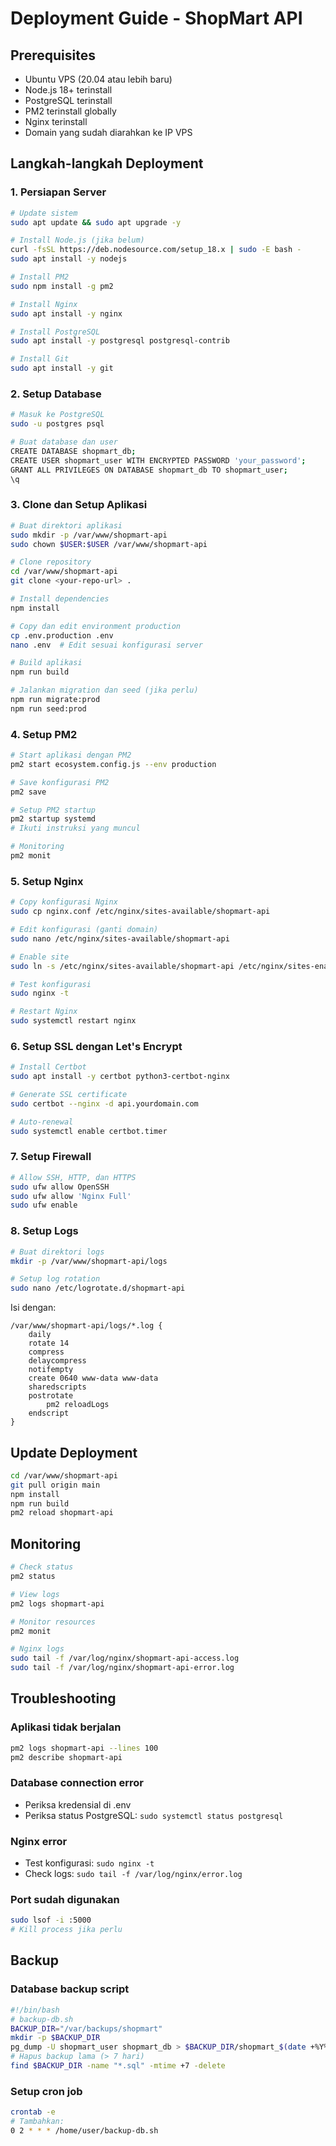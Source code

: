 # Deployment Guide - ShopMart API

## Prerequisites

- Ubuntu VPS (20.04 atau lebih baru)
- Node.js 18+ terinstall
- PostgreSQL terinstall
- PM2 terinstall globally
- Nginx terinstall
- Domain yang sudah diarahkan ke IP VPS

## Langkah-langkah Deployment

### 1. Persiapan Server

```bash
# Update sistem
sudo apt update && sudo apt upgrade -y

# Install Node.js (jika belum)
curl -fsSL https://deb.nodesource.com/setup_18.x | sudo -E bash -
sudo apt install -y nodejs

# Install PM2
sudo npm install -g pm2

# Install Nginx
sudo apt install -y nginx

# Install PostgreSQL
sudo apt install -y postgresql postgresql-contrib

# Install Git
sudo apt install -y git
```

### 2. Setup Database

```bash
# Masuk ke PostgreSQL
sudo -u postgres psql

# Buat database dan user
CREATE DATABASE shopmart_db;
CREATE USER shopmart_user WITH ENCRYPTED PASSWORD 'your_password';
GRANT ALL PRIVILEGES ON DATABASE shopmart_db TO shopmart_user;
\q
```

### 3. Clone dan Setup Aplikasi

```bash
# Buat direktori aplikasi
sudo mkdir -p /var/www/shopmart-api
sudo chown $USER:$USER /var/www/shopmart-api

# Clone repository
cd /var/www/shopmart-api
git clone <your-repo-url> .

# Install dependencies
npm install

# Copy dan edit environment production
cp .env.production .env
nano .env  # Edit sesuai konfigurasi server

# Build aplikasi
npm run build

# Jalankan migration dan seed (jika perlu)
npm run migrate:prod
npm run seed:prod
```

### 4. Setup PM2

```bash
# Start aplikasi dengan PM2
pm2 start ecosystem.config.js --env production

# Save konfigurasi PM2
pm2 save

# Setup PM2 startup
pm2 startup systemd
# Ikuti instruksi yang muncul

# Monitoring
pm2 monit
```

### 5. Setup Nginx

```bash
# Copy konfigurasi Nginx
sudo cp nginx.conf /etc/nginx/sites-available/shopmart-api

# Edit konfigurasi (ganti domain)
sudo nano /etc/nginx/sites-available/shopmart-api

# Enable site
sudo ln -s /etc/nginx/sites-available/shopmart-api /etc/nginx/sites-enabled/

# Test konfigurasi
sudo nginx -t

# Restart Nginx
sudo systemctl restart nginx
```

### 6. Setup SSL dengan Let's Encrypt

```bash
# Install Certbot
sudo apt install -y certbot python3-certbot-nginx

# Generate SSL certificate
sudo certbot --nginx -d api.yourdomain.com

# Auto-renewal
sudo systemctl enable certbot.timer
```

### 7. Setup Firewall

```bash
# Allow SSH, HTTP, dan HTTPS
sudo ufw allow OpenSSH
sudo ufw allow 'Nginx Full'
sudo ufw enable
```

### 8. Setup Logs

```bash
# Buat direktori logs
mkdir -p /var/www/shopmart-api/logs

# Setup log rotation
sudo nano /etc/logrotate.d/shopmart-api
```

Isi dengan:
```
/var/www/shopmart-api/logs/*.log {
    daily
    rotate 14
    compress
    delaycompress
    notifempty
    create 0640 www-data www-data
    sharedscripts
    postrotate
        pm2 reloadLogs
    endscript
}
```

## Update Deployment

```bash
cd /var/www/shopmart-api
git pull origin main
npm install
npm run build
pm2 reload shopmart-api
```

## Monitoring

```bash
# Check status
pm2 status

# View logs
pm2 logs shopmart-api

# Monitor resources
pm2 monit

# Nginx logs
sudo tail -f /var/log/nginx/shopmart-api-access.log
sudo tail -f /var/log/nginx/shopmart-api-error.log
```

## Troubleshooting

### Aplikasi tidak berjalan
```bash
pm2 logs shopmart-api --lines 100
pm2 describe shopmart-api
```

### Database connection error
- Periksa kredensial di .env
- Periksa status PostgreSQL: `sudo systemctl status postgresql`

### Nginx error
- Test konfigurasi: `sudo nginx -t`
- Check logs: `sudo tail -f /var/log/nginx/error.log`

### Port sudah digunakan
```bash
sudo lsof -i :5000
# Kill process jika perlu
```

## Backup

### Database backup script
```bash
#!/bin/bash
# backup-db.sh
BACKUP_DIR="/var/backups/shopmart"
mkdir -p $BACKUP_DIR
pg_dump -U shopmart_user shopmart_db > $BACKUP_DIR/shopmart_$(date +%Y%m%d_%H%M%S).sql
# Hapus backup lama (> 7 hari)
find $BACKUP_DIR -name "*.sql" -mtime +7 -delete
```

### Setup cron job
```bash
crontab -e
# Tambahkan:
0 2 * * * /home/user/backup-db.sh
```